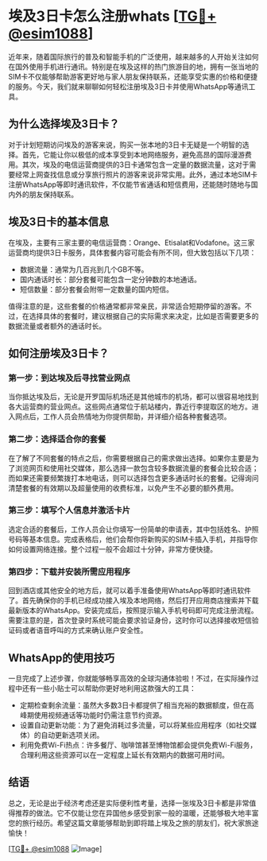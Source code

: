 # 埃及3日卡怎么注册whats [[TG💪+ @esim1088](https://t.me/s/esim1088)]

近年来，随着国际旅行的普及和智能手机的广泛使用，越来越多的人开始关注如何在国外使用手机进行通讯。特别是在埃及这样的热门旅游目的地，拥有一张当地的SIM卡不仅能够帮助游客更好地与家人朋友保持联系，还能享受实惠的价格和便捷的服务。今天，我们就来聊聊如何轻松注册埃及3日卡并使用WhatsApp等通讯工具。

## 为什么选择埃及3日卡？

对于计划短期访问埃及的游客来说，购买一张本地的3日卡无疑是一个明智的选择。首先，它能让你以极低的成本享受到本地网络服务，避免高昂的国际漫游费用。其次，埃及的电信运营商提供的3日卡通常包含一定量的数据流量，这对于需要经常上网查找信息或分享旅行照片的游客来说非常实用。此外，通过本地SIM卡注册WhatsApp等即时通讯软件，不仅能节省通话和短信费用，还能随时随地与国内外的朋友保持联系。

## 埃及3日卡的基本信息

在埃及，主要有三家主要的电信运营商：Orange、Etisalat和Vodafone。这三家运营商均提供3日卡服务，具体套餐内容可能会有所不同，但大致包括以下几项：

- 数据流量：通常为几百兆到几个GB不等。
- 国内通话时长：部分套餐可能包含一定分钟数的本地通话。
- 短信数量：部分套餐会附带一定数量的国内短信。

值得注意的是，这些套餐的价格通常都非常亲民，非常适合短期停留的游客。不过，在选择具体的套餐时，建议根据自己的实际需求来决定，比如是否需要更多的数据流量或者额外的通话时长。

## 如何注册埃及3日卡？

### 第一步：到达埃及后寻找营业网点

当你抵达埃及后，无论是开罗国际机场还是其他城市的机场，都可以很容易地找到各大运营商的营业网点。这些网点通常位于航站楼内，靠近行李提取区的地方。进入网点后，工作人员会热情地为你提供帮助，并详细介绍各种套餐选项。

### 第二步：选择适合你的套餐

在了解了不同套餐的特点之后，你需要根据自己的需求做出选择。如果你主要是为了浏览网页和使用社交媒体，那么选择一款包含较多数据流量的套餐会比较合适；而如果还需要频繁拨打本地电话，则可以选择包含更多通话时长的套餐。记得询问清楚套餐的有效期以及超量使用的收费标准，以免产生不必要的额外费用。

### 第三步：填写个人信息并激活卡片

选定合适的套餐后，工作人员会让你填写一份简单的申请表，其中包括姓名、护照号码等基本信息。完成表格后，他们会帮你将新购买的SIM卡插入手机，并指导你如何设置网络连接。整个过程一般不会超过十分钟，非常方便快捷。

### 第四步：下载并安装所需应用程序

回到酒店或其他安全的地方后，就可以着手准备使用WhatsApp等即时通讯软件了。首先确保你的手机已经成功接入埃及本地网络，然后打开应用商店搜索并下载最新版本的WhatsApp。安装完成后，按照提示输入手机号码即可完成注册流程。需要注意的是，首次登录时系统可能会要求验证身份，这时你可以选择接收短信验证码或者语音呼叫的方式来确认账户安全性。

## WhatsApp的使用技巧

一旦完成了上述步骤，你就能够畅享高效的全球沟通体验啦！不过，在实际操作过程中还有一些小贴士可以帮助你更好地利用这款强大的工具：

- 定期检查剩余流量：虽然大多数3日卡都提供了相当充裕的数据额度，但在高峰期使用视频通话等功能时仍需注意节约资源。
- 设置自动更新功能：为了避免消耗过多流量，可以将某些应用程序（如社交媒体）的自动更新选项关闭。
- 利用免费Wi-Fi热点：许多餐厅、咖啡馆甚至博物馆都会提供免费Wi-Fi服务，合理利用这些资源可以在一定程度上延长有效期内的数据可用时间。

## 结语

总之，无论是出于经济考虑还是实际便利性考量，选择一张埃及3日卡都是非常值得推荐的做法。它不仅能让您在异国他乡感受到家一般的温暖，还能够极大地丰富您的旅行经历。希望这篇文章能够帮助到即将踏上埃及之旅的朋友们，祝大家旅途愉快！

[[TG💪+ @esim1088](https://t.me/s/esim1088) ![Image](https://i.postimg.cc/4NQfJmqS/Snipaste-2025-05-13-00-14-12.png)]